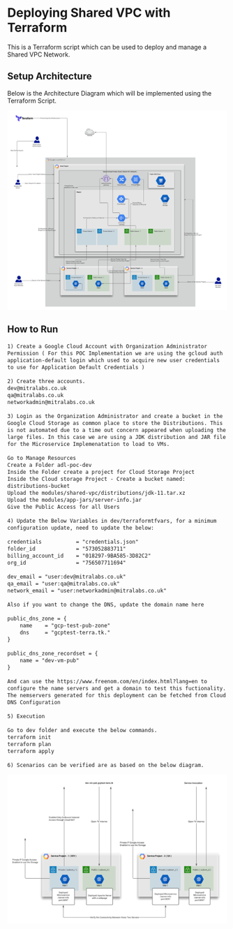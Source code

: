 # Deploying Shared VPC with Terraform

This is a Terraform script which can be used to deploy and manage a Shared VPC Network.

## Setup Architecture

Below is the Architecture Diagram which will be implemented using the Terraform Script.

![Architecture Diagram](gcp/modules/shared-vpc/diagrams/google_cloud_shared_vpc_architecture.png)

## How to Run

```
1) Create a Google Cloud Account with Organization Administrator Permission ( For this POC Implementation we are using the gcloud auth application-default login which used to acquire new user credentials to use for Application Default Credentials )

2) Create three accounts.
dev@mitralabs.co.uk
qa@mitralabs.co.uk
networkadmin@mitralabs.co.uk

3) Login as the Organization Administrator and create a bucket in the Google Cloud Storage as common place to store the Distributions. This is not automated due to a time out concern appeared when uploading the large files. In this case we are using a JDK distribution and JAR file for the Microservice Implemenatation to load to VMs. 

Go to Manage Resources
Create a Folder adl-poc-dev
Inside the Folder create a project for Cloud Storage Project
Inside the Cloud storage Project - Create a bucket named: distributions-bucket
Upload the modules/shared-vpc/distributions/jdk-11.tar.xz
Upload the modules/app-jars/server-info.jar
Give the Public Access for all Users

4) Update the Below Variables in dev/terraformtfvars, for a minimum configuration update, need to update the below:

credentials           = "credentials.json"
folder_id             = "573052883711"
billing_account_id    = "018297-9BA585-3D82C2"
org_id                = "756507711694"

dev_email = "user:dev@mitralabs.co.uk"
qa_email = "user:qa@mitralabs.co.uk"
network_email = "user:networkadmin@mitralabs.co.uk"

Also if you want to change the DNS, update the domain name here

public_dns_zone = {
    name    = "gcp-test-pub-zone"
    dns     = "gcptest-terra.tk."
}

public_dns_zone_recordset = {
    name = "dev-vm-pub"
}

And can use the https://www.freenom.com/en/index.html?lang=en to configure the name servers and get a domain to test this fuctionality. The nemservers generated for this deployment can be fetched from Cloud DNS Configuration

5) Execution

Go to dev folder and execute the below commands.
terraform init
terraform plan
terraform apply

6) Scenarios can be verified are as based on the below diagram.
```
![Scenario Diagram](gcp/modules/shared-vpc/diagrams/google_cloud_shared_vpc_scenarios.png)